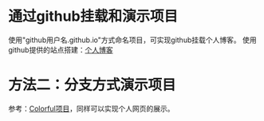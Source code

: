 # 通过github挂载和演示项目
使用"github用户名.github.io"方式命名项目，可实现github挂载个人博客。
使用github提供的站点搭建：[个人博客](https://appursuefaith.github.io)
# 方法二：分支方式演示项目
参考：[Colorful项目](https://github.com/appursuefaith/Colorful)，同样可以实现个人网页的展示。